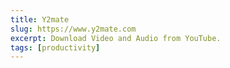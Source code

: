 ```yaml
---
title: Y2mate
slug: https://www.y2mate.com
excerpt: Download Video and Audio from YouTube.
tags: [productivity]
---
```

